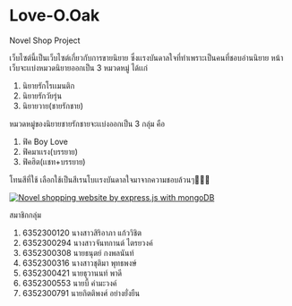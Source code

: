 # Love-O.Oak
Novel Shop Project

เว็บไซต์นี้เป็นเว็บไซต์เกี่ยวกับการขายนิยาย ซึ่งเเรงบันดาลใจที่ทำเพราะเป็นคนที่ชอบอ่านนิยาย
หน้าเว็บจะเเบ่งหมวดนิยายออกเป็น 3 หมวดหมู่ ได้เเก่
  1. นิยายรักโรเเมนติก
  2. นิยายรักวัยรุ่น
  3. นิยายวาย(ชายรักชาย)
  
  
หมวดหมู่ของนิยายชายรักชายจะเเบ่งออกเป็น 3 กลุ่ม คือ
  1. ฟิค Boy Love
  2. ฟิคมาเเรง(บรรยาย)
  3. ฟิคฮิต(เเชท+บรรยาย)
  

โทนสีที่ใช้ เลือกใช้เป็นสีเรนโบเเรงบันดาลใจมาจากความชอบล้วนๆ🤣🤣🤣

[![Novel shopping website by express.js with mongoDB](https://i.ytimg.com/vi/Jhg3b1TPxJ4/hqdefault.jpg?sqp=-oaymwEcCPYBEIoBSFXyq4qpAw4IARUAAIhCGAFwAcABBg==&rs=AOn4CLCVD1KQv2fBpuQQwUPXK5qaF_xZGg)](https://youtu.be/Jhg3b1TPxJ4)

สมาชิกกลุ่ม
1. 6352300120    นางสาวสิริอาภา แก้ววิชิต
2. 6352300294    นางสาวจันทกานต์ ไตรยวงค์
3. 6352300308    นายธนุตย์ กงพลนันท์
4. 6352300316    นางสาวชุติมา พุทธพงษ์
5. 6352300421    นายธุวานนท์ พาดี
6. 6352300553    นายบี้ คำมะวงค์
7. 6352300791    นายกิตติพงศ์ อย่างยั่งยืน
 
